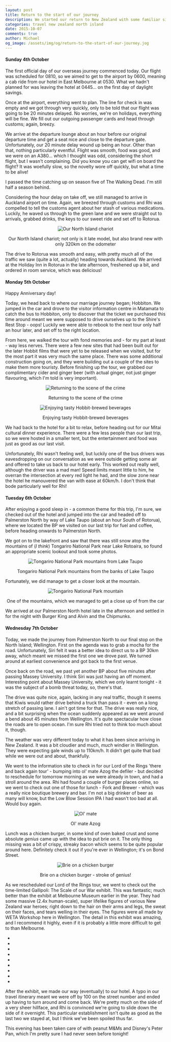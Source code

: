 ```yaml
---
layout: post
title: Return to the start of our journey
description: We started our return to New Zealand with some familiar sites and locations, before heading south through Palmerston North and Wellington.
categories: travel new zealand north island
date: 2015-10-07
comments: true
author: Michael
og_image: /assets/img/og/return-to-the-start-of-our-journey.jog
---
```

#### Sunday 4th October

The first official day of our overseas journey commenced today. Our flight was scheduled for 0810, so we aimed to get to the airport by 0600, meaning a cab ride from our hotel in East Melbourne at 0530. What we hadn't planned for was leaving the hotel at 0445... on the first day of daylight savings.

Once at the airport, everything went to plan. The line for check in was empty and we got through very quickly, only to be told that our flight was going to be 20 minutes delayed. No worries, we're on holidays, everything will be fine. We fill out our outgoing passenger cards and head through customs; again, breezy.

We arrive at the departure lounge about an hour before our original departure time and get a seat nice and close to the departure gate. Unfortunately, our 20 minute delay wound up being an hour. Other than that, nothing particularly eventful. Flight was smooth, food was good, and we were on an A380... which I thought was odd, considering the short flight, but I wasn't complaining. Did you know you can get wifi on board the flight? It was woefully slow, so the novelty wore off quickly, but what a time to be alive!

I passed the time catching up on season five of The Walking Dead. I'm still half a season behind.

Considering the hour delay on take off, we still managed to arrive in Auckland airport on time. Again, we breezed through customs and Rhi was compelled to tell the customs agent about her stash of various medications. Luckily, he waved us through to the green lane and we were straight out to arrivals, grabbed drinks, the keys to our sweet ride and set off to Rotorua.

<div style="margin-bottom: 10px; text-align: center;">
    <img src="/assets/img/blog/north-island-chariot.jpg" alt="Our North Island chariot">
    <p>Our North Island chariot; not only is it late model, but also brand new with only 320km on the odometer</p>
</div>

The drive to Rotorua was smooth and easy, with pretty much all of the traffic we saw (quite a lot, actually) heading towards Auckland. We arrived at the Holiday Inn in Rotorua in the late afternoon, freshened up a bit, and ordered in room service, which was delicious!

#### Monday 5th October

Happy Anniversary day!

Today, we head back to where our marriage journey began; Hobbiton. We jumped in the car and drove to the visitor information centre in Matamata to catch the bus to Hobbiton, only to discover that the ticket we purchased this time around meant we were supposed to drive ourselves up to the Shire's Rest Stop - oops! Luckily we were able to rebook to the next tour only half an hour later, and set off to the right location.

From here, we walked the tour with fond memories and - for my part at least - way less nerves. There were a few new sites that had been built out for the later Hobbit films that were yet to be released when we visited, but for the most part it was very much the same place. There was some additional construction going on, and they were building out a couple of the sites to make them more touristy. Before finishing up the tour, we grabbed our complimentary cider and ginger beer (with actual ginger, not just ginger flavouring, which I'm told is very important).

<div style="margin-bottom: 10px; text-align: center;">
    <img src="/assets/img/blog/scene-of-the-crime.jpg" alt="Returning to the scene of the crime">
    <p>Returning to the scene of the crime</p>
</div>

<div style="margin-bottom: 10px; text-align: center;">
    <img src="/assets/img/blog/enjoying-tasty-hobbit-brewed-beverages.jpg" alt="Enjoying tasty Hobbit-brewed beverages">
    <p>Enjoying tasty Hobbit-brewed beverages</p>
</div>

We had back to the hotel for a bit to relax, before heading out for our Mitai cultural dinner experience. There were a few less people than our last trip, so we were hosted in a smaller tent, but the entertainment and food was just as good as our last visit.

Unfortunately, Rhi wasn't feeling well, but luckily one of the bus drivers was eavesdropping on our conversation as we were outside getting some air and offered to take us back to our hotel early. This worked out really well, although the driver was a mad man! Speed limits meant little to him, he overran the intersection at every red light he had, and the slow zone near the hotel he manouvered the van with ease at 60km/h. I don't think that bode particularly well for Rhi!

#### Tuesday 6th October

After enjoying a good sleep in - a common theme for this trip, I'm sure, we checked out of the hotel and jumped into the car and headed off to Palmerston North by way of Lake Taupo (about an hour South of Rotorua), where we located the BP we visited on our last trip for fuel and coffee, before heading onwards to Palmerston North.

We got on to the lakefront and saw that there was still snow atop the mountains of (*I think*) Tongariro National Park near Lake Rotoaira, so found an appropriate scenic lookout and took some photos.

<div style="margin-bottom: 10px; text-align: center;">
    <img src="/assets/img/blog/tongariro-national-park-mountains-from-taupo.jpg" alt="Tongariro National Park mountains from Lake Taupo">
    <p>Tongariro National Park mountains from the banks of Lake Taupo</p>
</div>

Fortunately, we did manage to get a closer look at the mountain.

<div style="margin-bottom: 10px; text-align: center;">
    <img src="/assets/img/blog/tongariro-national-park-mountain.jpg" alt="Tongariro National Park mountain">
    <p>One of the mountains, which we managed to get a close up of from the car</p>
</div>

We arrived at our Palmerston North hotel late in the afternoon and settled in for the night with Burger King and Alvin and the Chipmunks.

#### Wednesday 7th October

Today, we made the journey from Palmerston North to our final stop on the North Island; Wellington. First on the agenda was to grab a mocha for the road. Unfortunately, Siri felt it was a better idea to direct us to a BP 30km away, which meant we missed the first one we drove past. We turned around at earliest convenience and got back to the first venue.

Once back on the road, we past yet another BP about five minutes after passing Massey University. I think Siri was just having an off moment. Interesting point about Massey University, which we only learnt tonight - it was the subject of a bomb threat today, so, there's that.

The drive was quite nice, again, lacking in any real traffic, though it seems that Kiwis would rather drive behind a truck than pass it - even on a long stretch of passing lane. I ain't got time for that. The drive was really nice, and a bit surprising when the ocean suddenly appeared as we went around a bend about 45 minutes from Wellington. It's quite spectacular how close the roads are to open ocean. I'm sure Rhi tried not to think too much about it, though.

The weather was very different today to what it has been since arriving in New Zealand. It was a bit cloudier and much, *much* windier in Wellington. They were expecting gale winds up to 110km/h. It didn't get quite that bad while we were out and about, thankfully.

We went to the information site to check in for our Lord of the Rings 'there and back again tour' - bumping into ol' mate Azog the defiler - but decided to reschedule for tomorrow morning as we were already in town, and had a stroll around the area. Rhi had found a couple of burger places online, so we went to check out one of those for lunch - Fork and Brewer - which was a really nice boutique brewery and bar. I'm not a big drinker of beer as many will know, but the Low Blow Session IPA I had wasn't too bad at all. Would buy again.

<div style="margin-bottom: 10px; text-align: center;">
    <img src="/assets/img/blog/azog-the-defiler.jpg" alt="Ol' mate">
    <p>Ol' mate Azog</p>
</div>

Lunch was a chicken burger, in some kind of oven baked crust and some absolute *genius* came up with the idea to put brie on it. The only thing missing was a bit of crispy, streaky bacon which seems to be quite popular around here. Definitely check it out if you're ever in Wellington; it's on Bond Street.

<div style="margin-bottom: 10px; text-align: center;">
    <img src="/assets/img/blog/fork-and-brewer-chicken-burger.jpg" alt="Brie on a chicken burger">
    <p>Brie on a chicken burger - stroke of genius!</p>
</div>

As we rescheduled our Lord of the Rings tour, we went to check out the time-limited Gallipoli: The Scale of our War exhibit. This was fantastic; much better than the exhibit at Melbourne Museum earlier in the year. They had some massive (2.4x human-scale), super lifelike figures of various New Zealand war heroes; right down to the hair on their arms and legs, the sweat on their faces, and tears welling in their eyes. The figures were all made by WETA Workshop here in Wellington. The detail in this exhibit was amazing, and I recommend it highly, even if it is probably a little more difficult to get to than Melbourne.

<div class="flickerplate">
    <ul>
        <li data-background="/assets/img/flickerplate/return-to-the-start-of-our-journey/scale-of-our-war.jpg"></li>
        <li data-background="/assets/img/flickerplate/return-to-the-start-of-our-journey/entrance-soldier.jpg"></li>
        <li data-background="/assets/img/flickerplate/return-to-the-start-of-our-journey/gunner-soldiers-2.jpg"></li>
        <li data-background="/assets/img/flickerplate/return-to-the-start-of-our-journey/gunner-soldiers.jpg"></li>
        <li data-background="/assets/img/flickerplate/return-to-the-start-of-our-journey/mourning-soldier.jpg"></li>
        <li data-background="/assets/img/flickerplate/return-to-the-start-of-our-journey/eating-soldier.jpg"></li>
        <li data-background="/assets/img/flickerplate/return-to-the-start-of-our-journey/eating-soldier-closeup.jpg"></li>
        <li data-background="/assets/img/flickerplate/return-to-the-start-of-our-journey/poppy-soldier.jpg"></li>
        <li data-background="/assets/img/flickerplate/return-to-the-start-of-our-journey/poppy-soldier-closeup.jpg"></li>
    </ul>
</div>

After the exhibit, we made our way (eventually) to our hotel. A typo in our travel itinerary meant we were off by 100 on the street number and ended up having to turn around and come back. We're pretty much on the side of a very sheer hillface, and Rhi is convinced we're going to slide down the side of it overnight. This particular establishment isn't quite as good as the last two we stayed at, but I think we've been spoiled thus far.

This evening has been taken care of with peanut M&Ms and Disney's Peter Pan, which I'm pretty sure I had never seen before tonight!
